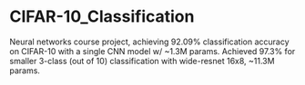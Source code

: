 # CIFAR-10_Classification
Neural networks course project, achieving 92.09% classification accuracy on CIFAR-10 with a single CNN model w/ ~1.3M params. Achieved 97.3% for smaller 3-class (out of 10) classification with wide-resnet 16x8, ~11.3M params.
